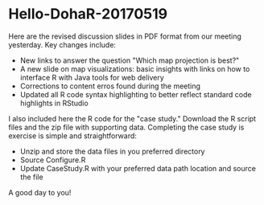 # Hello-DohaR-20170519

Here are the revised discussion slides in PDF format from our meeting yesterday.  Key changes include:
  - New links to answer the question "Which map projection is best?"
  - A new slide on map visualizations: basic insights with links on how to interface R with Java tools for web delivery
  - Corrections to content erros found during the meeting
  - Updated all R code syntax highlighting to better reflect standard code highlights in RStudio

I also included here the R code for the "case study." Download the R script files and the zip file with supporting data.  Completing the case study is exercise is simple and straightforward:
- Unzip and store the data files in you preferred directory
- Source Configure.R
- Update CaseStudy.R with your preferred data path location and source the file

A good day to you!

